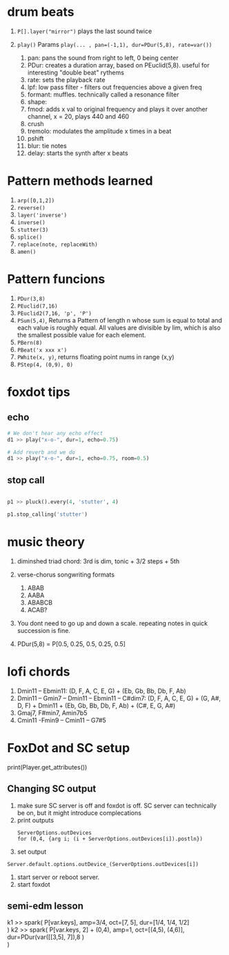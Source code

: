 # drum beats
1. `P[].layer("mirror")`
plays the last sound twice
	
1. `play()` Params
`play(... , pan=(-1,1), dur=PDur(5,8), rate=var())`
	1. pan: pans the sound from right to left, 0 being center
	1. PDur: creates a duration array, based on PEuclid(5,8). useful for interesting "double beat" rythems
	1. rate: sets the playback rate
	1. lpf: low pass filter - filters out frequencies above a given freq
	1. formant: muffles. technically called a resonance filter
	1. shape: 
	1. fmod: adds x val to original frequency and plays it over another channel, x = 20, plays 440 and 460
	1. crush
	1. tremolo: modulates the amplitude x times in a beat
	1. pshift
	1. blur: tie notes
	1. delay: starts the synth after x beats

# Pattern methods learned
1. `arp([0,1,2])`
1. `reverse()`
1. `layer('inverse')`
1. `inverse()`
1. `stutter(3)`
1. `splice()`
1. `replace(note, replaceWith)`
1. `amen()`

# Pattern funcions
1. `PDur(3,8)`
1. `PEuclid(7,16)`
1. `PEuclid2(7,16, 'p', 'P')`
1. `PSum(5,4)`, Returns a Pattern of length n whose sum is equal to total and each value is roughly equal. All values are divisible by lim, which is also the smallest possible value for each element.
1. `PBern(8)`
1. `PBeat('x xxx x')`
1. `PWhite(x, y)`, returns floating point nums in range (x,y)
1. `PStep(4, (0,9), 0)`

# foxdot tips
## echo
```python 
# We don't hear any echo effect
d1 >> play("x-o-", dur=1, echo=0.75)

# Add reverb and we do
d1 >> play("x-o-", dur=1, echo=0.75, room=0.5)
```

## stop call
```python

p1 >> pluck().every(4, 'stutter', 4)

p1.stop_calling('stutter')
```

# music theory
1. diminshed triad chord: 3rd is dim, tonic + 3/2 steps + 5th
1. verse-chorus songwriting formats
	1. ABAB
	1. AABA
	1. ABABCB
	1. ACAB?

1. You dont need to go up and down a scale. repeating notes in quick succession is fine.	
1. PDur(5,8) = P[0.5, 0.25, 0.5, 0.25, 0.5]

# lofi chords
1. Dmin11 – Ebmin11: (D, F, A, C, E, G) + (Eb, Gb, Bb, Db, F, Ab)
2. Dmin11 – Gmin7 – Dmin11 – Ebmin11 – C#dim7: 
	(D, F, A, C, E, G) + (G, A#, D, F) + Dmin11 + (Eb, Gb, Bb, Db, F, Ab) + (C#, E, G, A#)
3. Gmaj7, F#min7, Amin7b5
4. Cmin11 -Fmin9 – Cmin11 – G7#5

# FoxDot and SC setup
print(Player.get_attributes())

## Changing SC output
1. make sure SC server is off and foxdot is off. SC server can technically be on, but it might introduce complecations
1. print outputs 
	```
	ServerOptions.outDevices
	for (0,4, {arg i; (i + ServerOptions.outDevices[i]).postln})
	```
1. set output 
```
Server.default.options.outDevice_(ServerOptions.outDevices[i])
```
1. start server or reboot server.
1. start foxdot

## semi-edm lesson

k1 >> spark(
    P[var.keys],
    amp=3/4,
    oct=[7, 5],
    dur=[1/4, 1/4, 1/2]    
)
k2 >> spark(
    P[var.keys, 2] + (0,4),
    amp=1,
    oct=[(4,5), (4,6)],
    dur=PDur(var([[3,5], 7]),8 )    
)